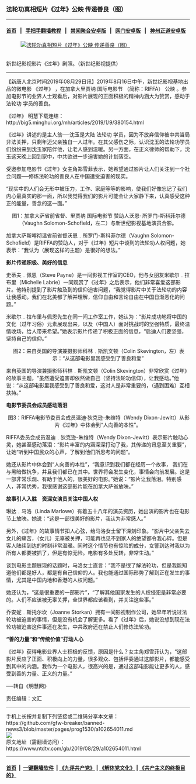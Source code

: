 ### 法轮功真相短片《过年》公映 传递善良（图）
------------------------

#### [首页](https://github.com/gfw-breaker/banned-news3/blob/master/README.md) &nbsp;&nbsp;|&nbsp;&nbsp; [手把手翻墙教程](https://github.com/gfw-breaker/guides/wiki) &nbsp;&nbsp;|&nbsp;&nbsp; [禁闻聚合安卓版](https://github.com/gfw-breaker/bn-android) &nbsp;&nbsp;|&nbsp;&nbsp; [网门安卓版](https://github.com/oGate2/oGate) &nbsp;&nbsp;|&nbsp;&nbsp; [神州正道安卓版](https://github.com/SzzdOgate/update) 



<div><div class="featured_image">
 <a href="https://i.ntdtv.com/assets/uploads/2019/01/rvLehjVa-600x400.jpeg" target="_blank">
  <figure>
   <img alt="法轮功真相短片《过年》公映 传递善良（图）" src="https://i.ntdtv.com/assets/uploads/2019/01/rvLehjVa-600x400.jpeg"/>
  </figure><br/>
 </a>
 <span class="caption">
  新世纪影视影片《过年》剧照。（新世纪影视提供）
 </span>
</div>
</div><hr/><div><div class="post_content" itemprop="articleBody">
 <p>
  【新唐人北京时间2019年08月29日讯】2019年8月16日中午，新世纪影视基地出品的微电影
  <ok href="https://www.ntdtv.com/gb/《过年》.htm">
   《过年》
  </ok>
  ，在加拿大里贾纳
  <ok href="https://www.ntdtv.com/gb/国际电影节.htm">
   国际电影节
  </ok>
  （简称：RIFFA）
  <ok href="https://www.ntdtv.com/gb/公映.htm">
   公映
  </ok>
  。参加电影节的业界人士观看后，对影片展现的正面积极的精神内涵大为赞赏，感动于
  <ok href="https://www.ntdtv.com/gb/法轮功.htm">
   法轮功
  </ok>
  学员的善良。
 </p>
 <p>
  <ok href="https://www.ntdtv.com/gb/《过年》.htm">
   《过年》
  </ok>
  明慧下载连结：
  <ok href="http://big5.minghui.org/mh/articles/2019/1/9/380154.html">
   http://big5.minghui.org/mh/articles/2019/1/9/380154.html
  </ok>
 </p>
 <p>
  《过年》讲述的是主人翁──沈玉是大陆
  <ok href="https://www.ntdtv.com/gb/法轮功.htm">
   法轮功
  </ok>
  学员，因为不放弃信仰被中共当局非法关押，只剩年迈父亲独自一人过年。在其父感伤之际，认识沈玉的法轮功学员们纷纷来到沈玉家陪伴他，让老人感到温暖。另一方面，在正义律师的帮助下，沈玉这天晚上回到家中，中共欲进一步迫害她的计划落空。
 </p>
 <p>
  受邀参加电影节《过年》女主角郑雪菲表示，她希望通过影片让人们关注到一个社会问题──修炼法轮功的善良人在中国遭受迫害的现实。
 </p>
 <p>
  “现实中的人们会无形中被压力，工作、家庭等等的影响，使我们好像忘记了我们内心最真实的那一面，所以我觉得我们的影片可能会让大家静下来，认真感受这种正的能量，善念的这一面。”
 </p>
 <p style="text-align: center;">
  <img alt="" class="size-full wp-image-102654018 aligncenter" src="https://i.ntdtv.com/assets/uploads/2019/08/2019-8-28-guonian-movie_01-ss.jpg">
   图1：加拿大萨省前省督、里贾纳
   <ok href="https://www.ntdtv.com/gb/国际电影节.htm">
    国际电影节
   </ok>
   赞助人沃恩‧ 所罗门-斯科菲尔德（Vaughn Solomon-Schofield，左二）与新世纪影视基地演员合影。
  </img>
 </p>
 <p style="text-align: left;">
  加拿大萨斯喀彻温省前省督沃恩﹒所罗门-斯科菲尔德（Vaughn Solomon-Schofield）是RIFFA的赞助人，对于《过年》短片中谈到的法轮功人权问题，她表示：“我认为（展现这样的主题）是很好的想法。”
 </p>
 <p>
  <strong>
   影片传递积极、美好的信息
  </strong>
 </p>
 <p>
  史蒂夫﹒佩恩（Steve Payne）是一间影视工作室的CEO，他与女朋友米歇尔﹒拉布里（Michelle Labrie）一同观赏了《过年》之后表示，他们非常喜爱这部影片。他特别提到了影片触及到的信仰迫害问题，“我觉得影片中关于法轮功的内容让我感动。我们在北美都了解并理解，信仰自由和言论自由在中国日渐恶化的问题。”
 </p>
 <p>
  米歇尔﹒拉布里与佩恩先生在同一间工作室工作，她认为：“影片成功地将中国的文化（过年习俗）元素展现出来，以及（中国人）面对挑战时的坚强特质，最终温情收场，给人带来希望。”她表示影片传递了积极正面的信息，“启迪人们要坚强，坚持自己的信仰。”
 </p>
 <p style="text-align: center;">
  <img alt="" class="size-full wp-image-102654019 aligncenter" src="https://i.ntdtv.com/assets/uploads/2019/08/2019-8-28-guonian-movie_02-ss.jpg">
   图2：来自英国的导演兼摄影师科林﹒斯凯文顿（Colin Skevington，左）表示：“从这部电影里我感受到了善良和爱”
  </img>
 </p>
 <p style="text-align: left;">
  来自英国的导演兼摄影师科林﹒斯凯文顿（Colin Skevington）非常欣赏《过年》的故事主题，“虽然遭受迫害却依然做自己（坚持法轮功信仰），让我感动。”他说：“从这部电影里我感受到了善良和爱，这对人是非常重要的，（遇到困难）互相扶持。”
 </p>
 <p>
  <strong>
   电影节委员会成员感动落泪
  </strong>
 </p>
 <p style="text-align: center;">
  <img alt="" class="size-full wp-image-102654017 aligncenter" src="https://i.ntdtv.com/assets/uploads/2019/08/2019-8-28-guonian-movie_03-ss.jpg"/>
  图3：RIFFA电影节委员会成员温迪‧狄克逊-朱维特（Wendy Dixon-Jewitt）从影片《过年》中体会到“人向善的本性”。
 </p>
 <p>
  RIFFA委员会成员温迪﹒狄克逊-朱维特（Wendy Dixon-Jewitt）表示影片触动心灵，她甚至感动落泪：“影片丰富的内涵深深打动了我，其传递的讯息至关重要”，让她“听到中国民众的心声，了解到他们所思考的问题”。
 </p>
 <p>
  她还从影片中体会到“人向善的本性”，“我意识到我们都在经历一个故事， 我们在与黑暗做抗争，并且我们都已在其中。世界将会发生变化，事情会向前发展。这是一部非常乐观、有助于他人的，很美好的电影。”她说：“影片让我落泪。特别感人，非常优秀，我很感谢这部影片能在加拿大萨省放映。”
 </p>
 <p>
  <strong>
   故事引人入胜　资深女演员关注中国人权
  </strong>
 </p>
 <p>
  琳达﹒马洛（Linda Marlowe）有着五十八年的演员资历，她出演的影片也在电影节上放映。她说：“这是一部很美好的影片，我认为非常感人。”
 </p>
 <p>
  另外，《过年》的故事情节扣人心弦，给马洛女士留下深刻印象。“影片中父亲失去女儿的痛苦，（女儿）无辜被关押，可能再也见不到家人的绝望都令我心碎。但是客人陆续到达的时刻非常温暖。同时这个情节也有惊险的成分，女警到达时我以为所有人都要被抓了，但是有惊无险。电影有多处反转，非常生动。”
 </p>
 <p>
  谈到电影主题展现的话题时，马洛女士直言：“我不是很了解法轮功，但是我能知道他们都是好人，都是有自己信仰的人。我也能通过国际形势了解到正在发生的事情，尤其是中国内地和香港的人权问题。”
 </p>
 <p>
  她还认为，“这是很重要的一部影片”，“了解其他国家发生的人权侵犯是非常必要的。人们不应该被无辜关押，全世界都应该看到，并关注这些事。”
 </p>
 <p>
  乔安妮﹒斯托尔坎（Joanne Storkan）拥有一间影视制作公司，她早年听说过法轮功被迫害的事情，但是没有机会了解更多。看了《过年》后，她说没想到现在法轮功被迫害这件事还在发生，中共政府还在禁止人们修炼法轮功。
 </p>
 <p>
  <strong>
   “善的力量”和“传统价值”打动人心
  </strong>
 </p>
 <p>
  《过年》获得电影业界人士积极的反馈，原因是什么？女主角郑雪菲认为，“这部影片反应了正面、积极向上的力量，很多观众、包括评委通过这部影片，都能感受到其中的内涵。我作为一个电影人，很高兴的是，通过这部电影能让更多的人，感受到善的力量、正义的力量。”
 </p>
 <p>
  ──转自《明慧网》
 </p>
 <p>
  责任编辑：文汇
 </p>
 <div class="single_ad">
 </div>
</div>
</div>
<hr/>
手机上长按并复制下列链接或二维码分享本文章：<br/>
https://github.com/gfw-breaker/banned-news3/blob/master/pages/prog1530/a102654011.md <br/>
<a href='https://github.com/gfw-breaker/banned-news3/blob/master/pages/prog1530/a102654011.md'><img src='https://github.com/gfw-breaker/banned-news3/blob/master/pages/prog1530/a102654011.md.png'/></a> <br/>
原文地址（需翻墙访问）：https://www.ntdtv.com/gb/2019/08/29/a102654011.html


------------------------
#### [首页](https://github.com/gfw-breaker/banned-news3/blob/master/README.md) &nbsp;|&nbsp; [一键翻墙软件](https://github.com/gfw-breaker/nogfw/blob/master/README.md) &nbsp;| [《九评共产党》](https://github.com/gfw-breaker/9ping.md/blob/master/README.md#九评之一评共产党是什么) | [《解体党文化》](https://github.com/gfw-breaker/jtdwh.md/blob/master/README.md) | [《共产主义的终极目的》](https://github.com/gfw-breaker/gczydzjmd.md/blob/master/README.md)


<img src='http://gfw-breaker.win/banned-news3/pages/prog1530/a102654011.md' width='0px' height='0px'/>